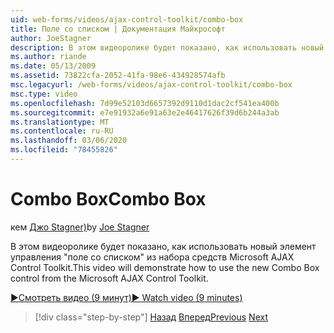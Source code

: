 ```yaml
---
uid: web-forms/videos/ajax-control-toolkit/combo-box
title: Поле со списком | Документация Майкрософт
author: JoeStagner
description: В этом видеоролике будет показано, как использовать новый элемент управления "поле со списком" из набора средств Microsoft AJAX Control Toolkit.
ms.author: riande
ms.date: 05/13/2009
ms.assetid: 73822cfa-2052-41fa-98e6-434928574afb
msc.legacyurl: /web-forms/videos/ajax-control-toolkit/combo-box
msc.type: video
ms.openlocfilehash: 7d99e52103d6657392d9110d1dac2cf541ea400b
ms.sourcegitcommit: e7e91932a6e91a63e2e46417626f39d6b244a3ab
ms.translationtype: MT
ms.contentlocale: ru-RU
ms.lasthandoff: 03/06/2020
ms.locfileid: "78455826"
---
```

# <a name="combo-box"></a><span data-ttu-id="68f35-103">Combo Box</span><span class="sxs-lookup"><span data-stu-id="68f35-103">Combo Box</span></span>

<span data-ttu-id="68f35-104">кем [Джо Stagner)](https://github.com/JoeStagner)</span><span class="sxs-lookup"><span data-stu-id="68f35-104">by [Joe Stagner](https://github.com/JoeStagner)</span></span>

<span data-ttu-id="68f35-105">В этом видеоролике будет показано, как использовать новый элемент управления "поле со списком" из набора средств Microsoft AJAX Control Toolkit.</span><span class="sxs-lookup"><span data-stu-id="68f35-105">This video will demonstrate how to use the new Combo Box control from the Microsoft AJAX Control Toolkit.</span></span>

[<span data-ttu-id="68f35-106">&#9654;Смотреть видео (9 минут)</span><span class="sxs-lookup"><span data-stu-id="68f35-106">&#9654; Watch video (9 minutes)</span></span>](https://channel9.msdn.com/Blogs/ASP-NET-Site-Videos/combo-box)

> [!div class="step-by-step"]
> <span data-ttu-id="68f35-107">[Назад](color-picker.md)
> [Вперед](editor-control.md)</span><span class="sxs-lookup"><span data-stu-id="68f35-107">[Previous](color-picker.md)
[Next](editor-control.md)</span></span>
